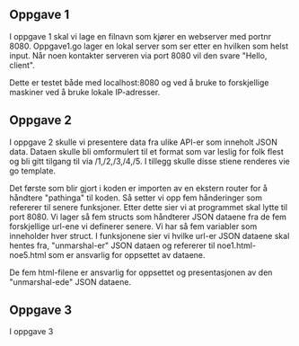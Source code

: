 ## Oppgave 1 

I oppgave 1 skal vi lage en filnavn som kjører en webserver med portnr 8080. Oppgave1.go lager en lokal server som ser etter en hvilken som helst input. Når noen kontakter serveren via port 8080 vil den svare "Hello, client".

Dette er testet både med localhost:8080 og ved å bruke to forskjellige maskiner ved å bruke lokale IP-adresser.

## Oppgave 2 

I oppgave 2 skulle vi presentere data fra ulike API-er som inneholt JSON data. Dataen skulle bli omformulert til et format som var leslig for folk flest og bli gitt tilgang til via /1,/2,/3,/4,/5. I tillegg skulle disse stiene renderes vie go template. 

Det første som blir gjort i koden er importen av en ekstern router for å håndtere "pathinga" til koden. Så setter vi opp fem hånderinger som refererer til senere funksjoner. Etter dette sier vi at programmet skal lytte til port 8080. Vi lager så fem structs som håndterer JSON dataene fra de fem forskjellige url-ene vi definerer senere. Vi har så fem variabler som inneholder hver struct. I funksjonene sier vi hvilke url-er JSON dataene skal hentes fra, "unmarshal-er" JSON dataen og refererer til noe1.html-noe5.html som er ansvarlig for oppsettet av dataene.  

De fem html-filene er ansvarlig for oppsettet og presentasjonen av den "unmarshal-ede" JSON dataene. 

## Oppgave 3 

I oppgave 3

